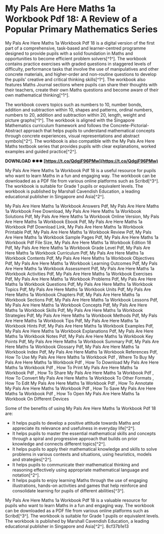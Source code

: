 # My Pals Are Here Maths 1a Workbook Pdf 18: A Review of a Popular Primary Mathematics Series
 
My Pals Are Here Maths 1a Workbook Pdf 18 is a digital version of the first part of a comprehensive, task-based and learner-centred programme designed to provide pupils with a solid foundation in Maths and opportunities to become efficient problem solvers[^1^]. The workbook contains practice exercises with graded questions in staggered levels of difficulty, performance tasks that involve the use of manipulatives and other concrete materials, and higher-order and non-routine questions to develop the pupils' creative and critical thinking skills[^1^]. The workbook also features Maths Journal sections where pupils can share their thoughts with their teachers, create their own Maths questions and become aware of their own mathematical thinking[^1^].
 
The workbook covers topics such as numbers to 10, number bonds, addition and subtraction within 10, shapes and patterns, ordinal numbers, numbers to 20, addition and subtraction within 20, length, weight and picture graphs[^1^]. The workbook is aligned with the Singapore Mathematics curriculum framework and follows the Concrete-Pictorial-Abstract approach that helps pupils to understand mathematical concepts through concrete experiences, visual representations and abstract symbols[^2^]. The workbook is also compatible with the My Pals Are Here Maths textbook series that provides pupils with clear explanations, worked examples and guided practice[^2^].
 
**DOWNLOAD ✸✸✸ [https://t.co/QdgjF96PMw](https://t.co/QdgjF96PMw)**


 
My Pals Are Here Maths 1a Workbook Pdf 18 is a useful resource for pupils who want to learn Maths in a fun and engaging way. The workbook can be downloaded as a PDF file from various online platforms such as Scribd[^3^]. The workbook is suitable for Grade 1 pupils or equivalent levels. The workbook is published by Marshall Cavendish Education, a leading educational publisher in Singapore and Asia[^2^].
 
My Pals Are Here Maths 1a Workbook Answers Pdf,  My Pals Are Here Maths 1a Workbook Free Download,  My Pals Are Here Maths 1a Workbook Solutions Pdf,  My Pals Are Here Maths 1a Workbook Online Version,  My Pals Are Here Maths 1a Workbook Ebook Pdf,  My Pals Are Here Maths 1a Workbook Pdf Download Link,  My Pals Are Here Maths 1a Workbook Printable Pdf,  My Pals Are Here Maths 1a Workbook Review Pdf,  My Pals Are Here Maths 1a Workbook Sample Pages Pdf,  My Pals Are Here Maths 1a Workbook Pdf File Size,  My Pals Are Here Maths 1a Workbook Edition 18 Pdf,  My Pals Are Here Maths 1a Workbook Grade Level Pdf,  My Pals Are Here Maths 1a Workbook Curriculum Pdf,  My Pals Are Here Maths 1a Workbook Contents Pdf,  My Pals Are Here Maths 1a Workbook Objectives Pdf,  My Pals Are Here Maths 1a Workbook Learning Outcomes Pdf,  My Pals Are Here Maths 1a Workbook Assessment Pdf,  My Pals Are Here Maths 1a Workbook Activities Pdf,  My Pals Are Here Maths 1a Workbook Exercises Pdf,  My Pals Are Here Maths 1a Workbook Problems Pdf,  My Pals Are Here Maths 1a Workbook Questions Pdf,  My Pals Are Here Maths 1a Workbook Topics Pdf,  My Pals Are Here Maths 1a Workbook Units Pdf,  My Pals Are Here Maths 1a Workbook Chapters Pdf,  My Pals Are Here Maths 1a Workbook Sections Pdf,  My Pals Are Here Maths 1a Workbook Lessons Pdf,  My Pals Are Here Maths 1a Workbook Concepts Pdf,  My Pals Are Here Maths 1a Workbook Skills Pdf,  My Pals Are Here Maths 1a Workbook Strategies Pdf,  My Pals Are Here Maths 1a Workbook Methods Pdf,  My Pals Are Here Maths 1a Workbook Tips Pdf,  My Pals Are Here Maths 1a Workbook Hints Pdf,  My Pals Are Here Maths 1a Workbook Examples Pdf,  My Pals Are Here Maths 1a Workbook Explanations Pdf,  My Pals Are Here Maths 1a Workbook Notes Pdf,  My Pals Are Here Maths 1a Workbook Key Points Pdf,  My Pals Are Here Maths 1a Workbook Summary Pdf,  My Pals Are Here Maths 1a Workbook Glossary Pdf,  My Pals Are Here Maths 1a Workbook Index Pdf,  My Pals Are Here Maths 1a Workbook References Pdf,  How To Use My Pals Are Here Maths 1a Workbook Pdf ,  Where To Buy My Pals Are Here Maths 1a Workbook Pdf ,  How To Download My Pals Are Here Maths 1a Workbook Pdf ,  How To Print My Pals Are Here Maths 1a Workbook Pdf ,  How To Share My Pals Are Here Maths 1a Workbook Pdf ,  How To Convert My Pals Are Here Maths 1a Workbook To Other Formats ,  How To Edit My Pals Are Here Maths 1a Workbook Pdf ,  How To Annotate My Pals Are Here Maths 1a Workbook Pdf ,  How To Save My Pals Are Here Maths 1a Workbook Pdf ,  How To Open My Pals Are Here Maths 1a Workbook On Different Devices
  
Some of the benefits of using My Pals Are Here Maths 1a Workbook Pdf 18 are:
 
- It helps pupils to develop a positive attitude towards Maths and appreciate its relevance and usefulness in everyday life[^2^].
- It helps pupils to master the essential mathematical skills and concepts through a spiral and progressive approach that builds on prior knowledge and connects different topics[^2^].
- It helps pupils to apply their mathematical knowledge and skills to solve problems in various contexts and situations, using heuristics, models and strategies[^2^].
- It helps pupils to communicate their mathematical thinking and reasoning effectively using appropriate mathematical language and notation[^2^].
- It helps pupils to enjoy learning Maths through the use of engaging illustrations, hands-on activities and games that help reinforce and consolidate learning for pupils of different abilities[^3^].

My Pals Are Here Maths 1a Workbook Pdf 18 is a valuable resource for pupils who want to learn Maths in a fun and engaging way. The workbook can be downloaded as a PDF file from various online platforms such as Scribd[^3^]. The workbook is suitable for Grade 1 pupils or equivalent levels. The workbook is published by Marshall Cavendish Education, a leading educational publisher in Singapore and Asia[^2^].
 8cf37b1e13
 
